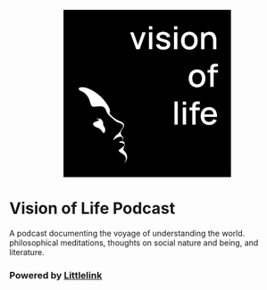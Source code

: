 <p align="center">
  <img src="https://raw.githubusercontent.com/moiSentineL/podcast/refs/heads/main/images/avatar.png" width="300" style="margin-right: 10px; vertical-align: middle">
</p>

# Vision of Life Podcast
A podcast documenting the voyage of understanding the world. philosophical meditations, thoughts on social nature and being, and literature.

### Powered by [Littlelink](https://littlelink.io)
